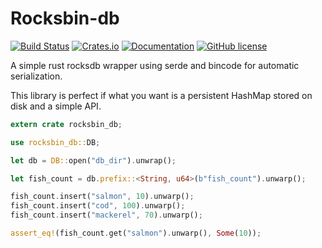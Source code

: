 # Rocksbin-db
[![Build Status](https://img.shields.io/travis/com/birktj/rocksbin-db.svg)](https://travis-ci.com/birktj/rocksbin-db)
[![Crates.io](https://img.shields.io/crates/v/rocksbin.svg)](https://crates.io/crates/rocksbin)
[![Documentation](https://docs.rs/rocksbin/badge.svg)](https://docs.rs/rocksbin)
[![GitHub license](https://img.shields.io/github/license/birktj/rocksbin-db.svg)](https://github.com/birktj/rocksbin-db/blob/master/LICENSE)

A simple rust rocksdb wrapper using serde and bincode
for automatic serialization.

This library is perfect if what you want is a persistent
HashMap stored on disk and a simple API.

```rust
extern crate rocksbin_db;

use rocksbin_db::DB;

let db = DB::open("db_dir").unwrap();

let fish_count = db.prefix::<String, u64>(b"fish_count").unwarp();

fish_count.insert("salmon", 10).unwarp();
fish_count.insert("cod", 100).unwarp();
fish_count.insert("mackerel", 70).unwarp();

assert_eq!(fish_count.get("salmon").unwarp(), Some(10));
```
